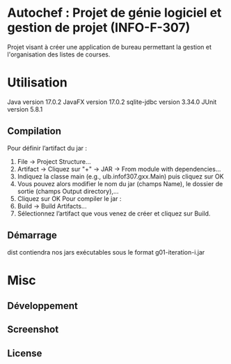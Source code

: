 # Autochef : Projet de génie logiciel et gestion de projet (INFO-F-307)

Projet visant à créer une application de bureau permettant la gestion et l'organisation des listes de courses.

# Utilisation

Java version 17.0.2
JavaFX version 17.0.2
sqlite-jdbc version 3.34.0
JUnit version 5.8.1

## Compilation

Pour définir l’artifact du jar :
1. File → Project Structure...
2. Artifact → Cliquez sur "+" → JAR → From module with dependencies...
3. Indiquez la classe main (e.g., ulb.infof307.gxx.Main) puis cliquez sur OK
4. Vous pouvez alors modifier le nom du jar (champs Name), le dossier de sortie
(champs Output directory),...
5. Cliquez sur OK
Pour compiler le jar :
1. Build → Build Artifacts...
2. Sélectionnez l’artifact que vous venez de créer et cliquez sur Build.

## Démarrage 

dist contiendra nos jars exécutables sous le format g01-iteration-i.jar

# Misc

## Développement

## Screenshot

## License
